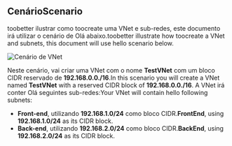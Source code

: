 ## <a name="scenario"></a><span data-ttu-id="2fbcd-101">Cenário</span><span class="sxs-lookup"><span data-stu-id="2fbcd-101">Scenario</span></span>
<span data-ttu-id="2fbcd-102">toobetter ilustrar como toocreate uma VNet e sub-redes, este documento irá utilizar o cenário de Olá abaixo.</span><span class="sxs-lookup"><span data-stu-id="2fbcd-102">toobetter illustrate how toocreate a VNet and subnets, this document will use hello scenario below.</span></span>

![Cenário de VNet](./media/virtual-networks-create-vnet-scenario-include/vnet-scenario.png)

<span data-ttu-id="2fbcd-104">Neste cenário, vai criar uma VNet com o nome **TestVNet** com um bloco CIDR reservado de **192.168.0.0./16**.</span><span class="sxs-lookup"><span data-stu-id="2fbcd-104">In this scenario you will create a VNet named **TestVNet** with a reserved CIDR block of **192.168.0.0./16**.</span></span> <span data-ttu-id="2fbcd-105">A VNet irá conter Olá seguintes sub-redes:</span><span class="sxs-lookup"><span data-stu-id="2fbcd-105">Your VNet will contain hello following subnets:</span></span> 

* <span data-ttu-id="2fbcd-106">**Front-end**, utilizando **192.168.1.0/24** como bloco CIDR.</span><span class="sxs-lookup"><span data-stu-id="2fbcd-106">**FrontEnd**, using **192.168.1.0/24** as its CIDR block.</span></span>
* <span data-ttu-id="2fbcd-107">**Back-end**, utilizando **192.168.2.0/24** como bloco CIDR.</span><span class="sxs-lookup"><span data-stu-id="2fbcd-107">**BackEnd**, using **192.168.2.0/24** as its CIDR block.</span></span>

